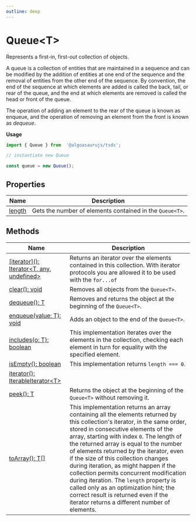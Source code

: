 ```yaml
---
outline: deep
---
```


# ****Queue&lt;T&gt;****

Represents a first-in, first-out collection of objects.

A queue is a collection of entities that are maintained in a sequence and can be modified by the addition of entities at one end of the sequence and the removal of entities from the other end of the sequence. By convention, the end of the sequence at which elements are added is called the back, tail, or rear of the queue, and the end at which elements are removed is called the head or front of the queue.

The operation of adding an element to the rear of the queue is known as enqueue, and the operation of removing an element from the front is known as _dequeue_.

**Usage**

```typescript
import { Queue } from  '@algoasaurujs/tsds';

// instantiate new Queue

const queue = new Queue();
```

## **Properties**

| Name                                               | Description                                              |
| -------------------------------------------------- | -------------------------------------------------------- |
| [length](/data-structures/Queue/properties/length) | Gets the number of elements contained in the `Queue<T>`. |

## **Methods**

| Name                                                                                                                               | Description                                                                                                                                                                                                                                                                                                                                                                                                                                                                                                                                                                                                 |
| ---------------------------------------------------------------------------------------------------------------------------------- | ----------------------------------------------------------------------------------------------------------------------------------------------------------------------------------------------------------------------------------------------------------------------------------------------------------------------------------------------------------------------------------------------------------------------------------------------------------------------------------------------------------------------------------------------------------------------------------------------------------- |
| [&lsqb;iterator&rsqb;&lpar;&rpar;&colon; Iterator&lt;T&comma; any&comma; undefined&gt;](/data-structures/Queue/methods/[iterator]) | Returns an iterator over the elements contained in this collection. With iterator protocols you are allowed it to be used with the `for...of`                                                                                                                                                                                                                                                                                                                                                                                                                                                               |
| [clear&lpar;&rpar;&colon; void](/data-structures/Queue/methods/clear)                                                              | Removes all objects from the `Queue<T>`.                                                                                                                                                                                                                                                                                                                                                                                                                                                                                                                                                                    |
| [dequeue&lpar;&rpar;&colon; T](/data-structures/Queue/methods/dequeue)                                                             | Removes and returns the object at the beginning of the `Queue<T>`.                                                                                                                                                                                                                                                                                                                                                                                                                                                                                                                                          |
| [enqueue&lpar;value&colon; T&rpar;&colon; void](/data-structures/Queue/methods/enqueue)                                            | Adds an object to the end of the `Queue<T>`.                                                                                                                                                                                                                                                                                                                                                                                                                                                                                                                                                                |
| [includes&lpar;o&colon; T&rpar;&colon; boolean](/data-structures/Queue/methods/includes)                                           | This implementation iterates over the elements in the collection, checking each element in turn for equality with the specified element.                                                                                                                                                                                                                                                                                                                                                                                                                                                                    |
| [isEmpty&lpar;&rpar;&colon; boolean](/data-structures/Queue/methods/isEmpty)                                                       | This implementation returns `length === 0`.                                                                                                                                                                                                                                                                                                                                                                                                                                                                                                                                                                 |
| [iterator&lpar;&rpar;&colon; IterableIterator&lt;T&gt;](/data-structures/Queue/methods/iterator)                                   |                                                                                                                                                                                                                                                                                                                                                                                                                                                                                                                                                                                                             |
| [peek&lpar;&rpar;&colon; T](/data-structures/Queue/methods/peek)                                                                   | Returns the object at the beginning of the `Queue<T>` without removing it.                                                                                                                                                                                                                                                                                                                                                                                                                                                                                                                                  |
| [toArray&lpar;&rpar;&colon; T&lsqb;&rsqb;](/data-structures/Queue/methods/toArray)                                                 | This implementation returns an array containing all the elements returned by this collection's iterator, in the same order, stored in consecutive elements of the array, starting with index `0`. The length of the returned array is equal to the number of elements returned by the iterator, even if the size of this collection changes during iteration, as might happen if the collection permits concurrent modification during iteration. The `length` property is called only as an optimization hint; the correct result is returned even if the iterator returns a different number of elements. |

